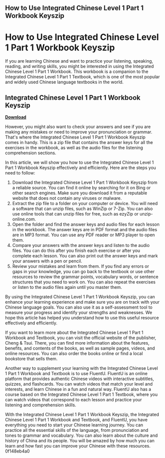 ## How to Use Integrated Chinese Level 1 Part 1 Workbook Keyszip

 


 
# How to Use Integrated Chinese Level 1 Part 1 Workbook Keyszip
 
If you are learning Chinese and want to practice your listening, speaking, reading, and writing skills, you might be interested in using the Integrated Chinese Level 1 Part 1 Workbook. This workbook is a companion to the Integrated Chinese Level 1 Part 1 Textbook, which is one of the most popular and widely used Chinese language textbooks in the world.
 
## Integrated Chinese Level 1 Part 1 Workbook Keyszip


[**Download**](https://persifalque.blogspot.com/?d=2tLMZH)

 
However, you might also want to check your answers and see if you are making any mistakes or need to improve your pronunciation or grammar. That's where the Integrated Chinese Level 1 Part 1 Workbook Keyszip comes in handy. This is a zip file that contains the answer keys for all the exercises in the workbook, as well as the audio files for the listening comprehension sections.
 
In this article, we will show you how to use the Integrated Chinese Level 1 Part 1 Workbook Keyszip effectively and efficiently. Here are the steps you need to follow:
 
1. Download the Integrated Chinese Level 1 Part 1 Workbook Keyszip from a reliable source. You can find it online by searching for it on Bing or other search engines. Make sure you download it from a reputable website that does not contain any viruses or malware.
2. Extract the zip file to a folder on your computer or device. You will need a software that can unzip files, such as WinZip or 7-Zip. You can also use online tools that can unzip files for free, such as ezyZip or unzip-online.com.
3. Open the folder and find the answer keys and audio files for each lesson in the workbook. The answer keys are in PDF format and the audio files are in MP3 format. You can use any PDF reader or MP3 player to open them.
4. Compare your answers with the answer keys and listen to the audio files. You can do this after you finish each exercise or after you complete each lesson. You can also print out the answer keys and mark your answers with a pen or pencil.
5. Review your mistakes and learn from them. If you find any errors or gaps in your knowledge, you can go back to the textbook or use other resources to review the grammar points, vocabulary words, or sentence structures that you need to work on. You can also repeat the exercises or listen to the audio files again until you master them.

By using the Integrated Chinese Level 1 Part 1 Workbook Keyszip, you can enhance your learning experience and make sure you are on track with your Chinese language goals. You can also use it as a self-assessment tool to measure your progress and identify your strengths and weaknesses. We hope this article has helped you understand how to use this useful resource effectively and efficiently.
  
If you want to learn more about the Integrated Chinese Level 1 Part 1 Workbook and Textbook, you can visit the official website of the publisher, Cheng & Tsui. There, you can find more information about the features, benefits, and contents of the books, as well as sample pages, videos, and online resources. You can also order the books online or find a local bookstore that sells them.
 
Another way to supplement your learning with the Integrated Chinese Level 1 Part 1 Workbook and Textbook is to use FluentU. FluentU is an online platform that provides authentic Chinese videos with interactive subtitles, quizzes, and flashcards. You can watch videos that match your level and interests, and learn Chinese in a fun and natural way. FluentU also has a course based on the Integrated Chinese Level 1 Part 1 Textbook, where you can watch videos that correspond to each lesson and practice your listening and comprehension skills.
 
With the Integrated Chinese Level 1 Part 1 Workbook Keyszip, the Integrated Chinese Level 1 Part 1 Workbook and Textbook, and FluentU, you have everything you need to start your Chinese learning journey. You can practice all the essential skills of the language, from pronunciation and tones to grammar and vocabulary. You can also learn about the culture and history of China and its people. You will be amazed by how much you can learn and how fast you can improve your Chinese with these resources.
 0f148eb4a0
